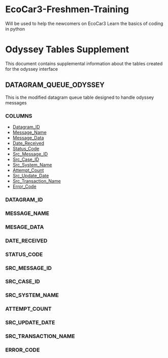 # EcoCar3-Freshmen-Training
Will be used to help the newcomers on EcoCar3 Learn the basics of coding in python

# Odyssey Tables Supplement

This document contains supplemental information about the tables created for the odyssey interface

## DATAGRAM_QUEUE_ODYSSEY
This is the modified datagram queue table designed to handle odyssey messages

### COLUMNS

*  [Datagram_ID](#datagram_id)
*  [Message_Name](#MESSAGE_NAME)
*  [Message_Data](#MESSAGE_DATA)
*  [Date_Received](#DATE_RECEIVED)
*  [Status_Code](#STATUS_CODE)
*  [Src_Message_ID](#SRC_MESSAGE_ID)
*  [Src_Case_ID](#SRC_CASE_ID)
*  [Src_System_Name](#SRC_SYSTEM_NAME)
*  [Attempt_Count](#ATTEMPT_COUNT)
*  [Src_Update_Date](#SRC_UPDATE_DATE)
*  [Src_Transaction_Name](#SRC_TRANSACTION_NAME)
*  [Error_Code](#ERROR_CODE)


### DATAGRAM_ID
### MESSAGE_NAME
### MESAGE_DATA
### DATE_RECEIVED
### STATUS_CODE
### SRC_MESSAGE_ID
### SRC_CASE_ID
### SRC_SYSTEM_NAME
### ATTEMPT_COUNT
### SRC_UPDATE_DATE
### SRC_TRANSACTION_NAME
### ERROR_CODE
